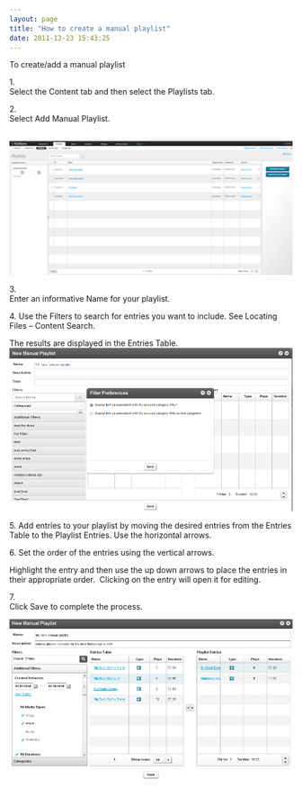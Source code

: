 ```yaml
---
layout: page
title: "How to create a manual playlist"
date: 2011-12-23 15:43:25
---
```


<p class="mce-procedure">
  To create/add a manual playlist
</p>

1.<span class="Apple-tab-span" style="white-space: pre;"> </span>Select the Content tab and then select the Playlists tab.

2.<span class="Apple-tab-span" style="white-space: pre;"> </span>Select Add Manual Playlist. 

 <img src="../../assets/1419.img">

3.<span class="Apple-tab-span" style="white-space: pre;"> </span>Enter an informative Name for your playlist.

4.<span class="Apple-tab-span" style="white-space: pre;"> </span>Use the Filters to search for entries you want to include. See Locating Files – Content Search.

The results are displayed in the Entries Table.  
<img src="../../assets/760.img">

5.<span class="Apple-tab-span" style="white-space: pre;"> </span>Add entries to your playlist by moving the desired entries from the Entries Table to the Playlist Entries. Use the horizontal arrows.

6.<span class="Apple-tab-span" style="white-space: pre;"> </span>Set the order of the entries using the vertical arrows.

Highlight the entry and then use the up down arrows to place the entries in their appropriate order.  Clicking on the entry will open it for editing.

7.<span class="Apple-tab-span" style="white-space: pre;"> </span>Click Save to complete the process.

<img src="../../assets/761.img">